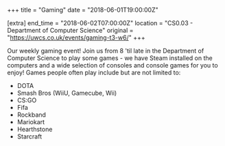+++
title = "Gaming"
date = "2018-06-01T19:00:00Z"

[extra]
end_time = "2018-06-02T07:00:00Z"
location = "CS0.03 - Department of Computer Science"
original = "https://uwcs.co.uk/events/gaming-t3-w6/"
+++

Our weekly gaming event\! Join us from 8 'til late in the Department of Computer Science to play some games - we have Steam installed on the computers and a wide selection of consoles and console games for you to enjoy\! Games people often play include but are not limited to:

  - DOTA  
  - Smash Bros (WiiU, Gamecube, Wii)  
  - CS:GO  
  - Fifa  
  - Rockband  
  - Mariokart  
  - Hearthstone  
  - Starcraft

